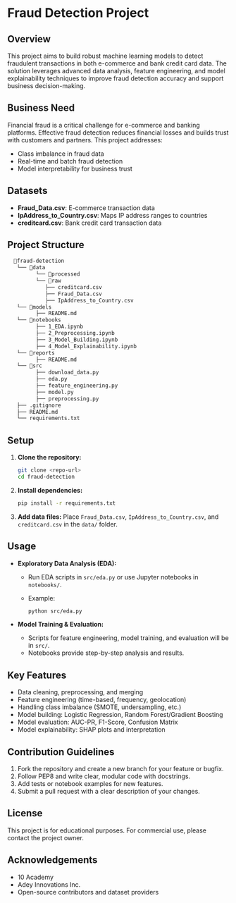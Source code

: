 # Fraud Detection Project

## Overview

This project aims to build robust machine learning models to detect fraudulent transactions in both e-commerce and bank credit card data. The solution leverages advanced data analysis, feature engineering, and model explainability techniques to improve fraud detection accuracy and support business decision-making.

## Business Need

Financial fraud is a critical challenge for e-commerce and banking platforms. Effective fraud detection reduces financial losses and builds trust with customers and partners. This project addresses:

- Class imbalance in fraud data
- Real-time and batch fraud detection
- Model interpretability for business trust

## Datasets

- **Fraud_Data.csv**: E-commerce transaction data
- **IpAddress_to_Country.csv**: Maps IP address ranges to countries
- **creditcard.csv**: Bank credit card transaction data

## Project Structure

```bash
  📁fraud-detection
   └── 📁data
         └── 📁processed
         └── 📁raw
            ├── creditcard.csv
            ├── Fraud_Data.csv
            ├── IpAddress_to_Country.csv
   └── 📁models
         ├── README.md
   └── 📁notebooks
         ├── 1_EDA.ipynb
         ├── 2_Preprocessing.ipynb
         ├── 3_Model_Building.ipynb
         ├── 4_Model_Explainability.ipynb
   └── 📁reports
         ├── README.md
   └── 📁src
         ├── download_data.py
         ├── eda.py
         ├── feature_engineering.py
         ├── model.py
         ├── preprocessing.py
   ├── .gitignore
   ├── README.md
   └── requirements.txt
```

## Setup

1. **Clone the repository:**

   ```bash
   git clone <repo-url>
   cd fraud-detection
   ```

2. **Install dependencies:**

   ```bash
   pip install -r requirements.txt
   ```

3. **Add data files:**
   Place `Fraud_Data.csv`, `IpAddress_to_Country.csv`, and `creditcard.csv` in the `data/` folder.

## Usage

- **Exploratory Data Analysis (EDA):**
  - Run EDA scripts in `src/eda.py` or use Jupyter notebooks in `notebooks/`.
  - Example:
  
    ```bash
    python src/eda.py
    ```

- **Model Training & Evaluation:**
  - Scripts for feature engineering, model training, and evaluation will be in `src/`.
  - Notebooks provide step-by-step analysis and results.

## Key Features

- Data cleaning, preprocessing, and merging
- Feature engineering (time-based, frequency, geolocation)
- Handling class imbalance (SMOTE, undersampling, etc.)
- Model building: Logistic Regression, Random Forest/Gradient Boosting
- Model evaluation: AUC-PR, F1-Score, Confusion Matrix
- Model explainability: SHAP plots and interpretation

## Contribution Guidelines

1. Fork the repository and create a new branch for your feature or bugfix.
2. Follow PEP8 and write clear, modular code with docstrings.
3. Add tests or notebook examples for new features.
4. Submit a pull request with a clear description of your changes.

## License

This project is for educational purposes. For commercial use, please contact the project owner.

## Acknowledgements

- 10 Academy
- Adey Innovations Inc.
- Open-source contributors and dataset providers